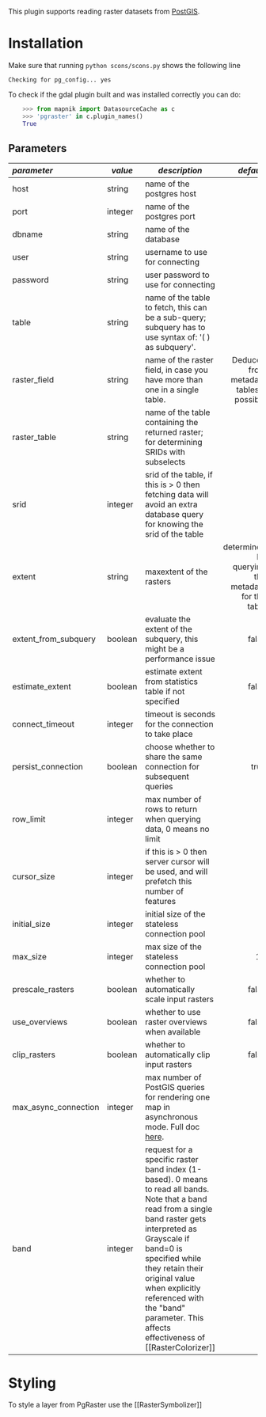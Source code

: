 This plugin supports reading raster datasets from [PostGIS](http://postgis.net).

# Installation

Make sure that running `python scons/scons.py` shows the following line

    Checking for pg_config... yes

To check if the gdal plugin built and was installed correctly you can do:

```python
    >>> from mapnik import DatasourceCache as c
    >>> 'pgraster' in c.plugin_names()
    True
```

## Parameters

| *parameter*       | *value*  | *description* | *default* |
|:------------------|----------|---------------|----------:|
| host                  | string       | name of the postgres host | |
| port                  | integer      | name of the postgres port | |
| dbname                | string       | name of the database | |
| user                  | string       | username to use for connecting | |
| password              | string       | user password to use for connecting | |
| table                 | string       | name of the table to fetch, this can be a sub-query;  subquery has to use syntax of:  '( ) as subquery'. | |
| raster_field          | string       | name of the raster field, in case you have more than one in a single table. | Deduced from metadata tables if possible |
| raster_table          | string       | name of the table containing the returned raster; for determining SRIDs with subselects | |
| srid                  | integer      | srid of the table, if this is > 0 then fetching data will avoid an extra database query for knowing the srid of the table | 0 |
| extent                | string       | maxextent of the rasters | determined by querying the metadata for the table |
| extent_from_subquery  | boolean      | evaluate the extent of the subquery, this might be a performance issue | false |
| estimate_extent       | boolean      | estimate extent from statistics table if not specified | false |
| connect_timeout       | integer      | timeout is seconds for the connection to take place | 4 |
| persist_connection    | boolean      | choose whether to share the same connection for subsequent queries | true |
| row_limit             | integer      | max number of rows to return when querying data, 0 means no limit | 0 |
| cursor_size           | integer      | if this is > 0 then server cursor will be used, and will prefetch this number of features | 0 |
| initial_size          | integer      | initial size of the stateless connection pool | 1 |
| max_size              | integer      | max size of the stateless connection pool | 10 |
| prescale_rasters      | boolean      | whether to automatically scale input rasters | false |
| use_overviews         | boolean      | whether to use raster overviews when available | false |
| clip_rasters          | boolean      | whether to automatically clip input rasters | false |
| max_async_connection  | integer       | max number of PostGIS queries for rendering one map in asynchronous mode. Full doc [here](Postgis-async). | 1 |
| band        | integer  | request for a specific raster band index (1-based). 0 means to read all bands. Note that a band read from a single band raster gets interpreted as Grayscale if band=0 is specified while they retain their original value when explicitly referenced with the "band" parameter. This affects effectiveness of [[RasterColorizer]]  | 0 |


# Styling

To style a layer from PgRaster use the [[RasterSymbolizer]]
